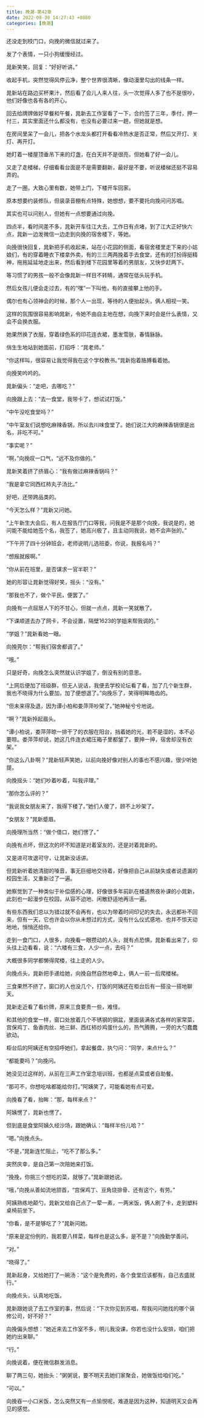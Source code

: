 ```yaml
---
title: 晚潮-第42章
date: 2022-08-30 14:27:43 +0800
categories: [晚潮]
---
```


还没走到校门口，向挽的微信就过来了。

发了个表情，一只小狗缓慢经过。

晁新笑笑，回复：“好好听讲。”

收起手机，突然觉得风停云净，整个世界很清晰，像动漫里勾出的线条一样。

晁新站在路边买杯果汁，然后看了会儿人来人往，头一次觉得人多了也不是很吵，他们好像也各有各的开心。

回去给牌牌做好早餐和午餐，晁新去工作室看了一下，合约签了三年，季付，押一付三，其实里面还什么都没有，也没有必要过来一趟，但她就是想。

在房间里呆了一会儿，把各个水龙头都打开看看冷热水是否正常，然后又开灯、关灯、再开灯。

她盯着一楼屋顶垂吊下来的灯盏，在白天并不是很亮，但她看了好一会儿。

又走了走楼梯，仔细看看台面是不是需要翻新，最好是不要，听说楼梯还挺不容易弄的。

走了一圈，大致心里有数，她带上门，下楼开车回家。

原本想要约装修队，但装录音棚有点特殊，她想想，要不要托向挽问问苏唱。

其实也可以问别人，但她有一点想要通过向挽。

四点半，看时间差不多，晁新开车往江大去，工作日有点堵，到了江大正好快六点，晁新一边发微信一边走到向挽的宿舍楼下，等她。

向挽很快回复，晁新把手机收起来，站在小花园的侧面，看宿舍楼里走下来的小姑娘们，有的穿着睡衣下楼拿外卖，有的三三两两挽着手去食堂，还有的打扮得挺精神，拖拖延延地走出来，然后看到楼下花园里等着的男朋友，又快步赶两下。

等习惯了的男孩一般不会像晁新一样目不转睛，通常在低头玩手机。

然后女孩儿便会走过去，有的“嘿”一下叫他，有的直接攀上他的手。

偶尔也有心领神会的时候，那个人一出现，等待的人便抬起头，俩人相视一笑。

这样的氛围很容易影响晁新，令她不由自主地在想，向挽下来时会是什么表情，又会不会换衣服。

她果然换了衣服，穿着绿色系的印花连衣裙，墨发雪肤，春情脉脉。

俏生生地站到她面前，打招呼：“晁老师。”

“你这样叫，很容易让我觉得我在这个学校教书。”晁新抱着胳膊看着她。

向挽笑吟吟的。

晁新偏头：“走吧，去哪吃？”

向挽跟上去：“去一食堂，我带卡了，想试试打饭。”

“中午没吃食堂吗？”

“中午室友们说想吃麻辣香锅，所以去川味食堂了。她们说江大的麻辣香锅很是出名，非吃不可。”

“事实呢？”

“啊，”向挽叹一口气，“远不及你做的。”

晁新笑着挤了挤眉心：“我有做过麻辣香锅吗？”

“我是拿它同西红柿丸子汤比。”

好吧，还带跨品类的。

“今天怎么样？”晁新又问她。

“上午新生大会后，有人在报告厅门口等我，问我是不是那个向挽，我说是的，她问能不能给她签个名，我签了，她高兴极了，且主动同我说，她不会声张的。”

“下午开了四十分钟班会，老师说明儿选班委，你说，我报名吗？”

“想报就报啊。”

“你从前在班里，是否谋求一官半职？”

她的形容让晁新觉得好笑，摇头：“没有。”

“那我也不了，做个平民，便罢了。”

向挽有一点屈居人下的不甘心，但就一点点，晁新一笑就散了。

“下课顺道去办了网卡，不会设置，隔壁1623的学姐来帮我调的。”

“学姐？”晁新看她一眼。

向挽莞尔：“帮我们宿舍都调了。”

“哦。”

只是好奇，向挽怎么突然就认识学姐了，倒没有别的意思。

“上网后便加了班级群，但无人说话，我便去学校论坛看了看，加了几个新生群，我也不晓得为什么要加，加了便想退了。”向挽乐了，笑得明眸皓齿的。

“但未来得及退，因为谭小柏和娄萍萍吵架了。”她神秘兮兮地说。

“啊？”晁新拎起眉头。

“谭小柏说，娄萍萍晾一排干了的衣服在阳台，挡着她的光，若不是湿的，本不必要晾。娄萍萍却说，她这几件连衣裙压箱子里都皱了，要抻一抻，宿舍却没有衣架。”

“你这么八卦啊？”晁新轻声笑她，以前向挽好像对别人的事也不感兴趣，很少听她提。

向挽摇头：“她们吵着吵着，叫我评理。”

“那你怎么评的？”

“我说我女朋友来了，我得下楼了。”她们人傻了，顾不上吵架了。

“女朋友？”晁新蹙眉。

向挽理所当然：“做个借口，她们愣了。”

向挽有点坏，但这次的坏不知道是对着室友的，还是对着晁新的。

又是进可攻退可守，让晁新没话讲。

但晁新听着她清甜的嗓音，事无巨细地交待着，好像把自己从前缺失或者说遗漏的校园生活，又重新过了一遍。

她察觉到了一种类似于补偿感的心理，好像很多年前趴在楼道熬夜补课的小晁新，此刻也一起漫步在校园，从容不迫地、闲散舒适地再活一遍。

有些东西我们总以为错过就不会再有，也以为带着时间印记的失去，永远都补不回来，但有一天，它也许会以你从未想过的方式，没有什么仪式感地、也并不惊天动地地，悄悄还给你。

走到一食门口，人很多，向挽看一眼攒动的人头，就有点恐惧，晁新看出来了，仰头往上边看看，说：“六楼有三食，人少一点，去吗？”

大概很多同学都懒得爬楼，往上走的人少。

向挽点头，晁新把手递给她，向挽自然自然地牵上，俩人一前一后爬楼梯。

三食果然不挤了，窗口的人也没几个，打饭的阿姨还在柜台后有一搭没一搭地聊天。

晁新走近看了看价牌，原来三食要贵一些，难怪。

和其他的食堂一样，窗口处放着几个不锈钢的钢盆，里面装满各式各样的家常菜，宫保鸡丁、鱼香肉丝、地三鲜、西红柿炒鸡蛋什么的，热气腾腾，一旁的大勺蠢蠢欲动。

柜台后的阿姨还有空招呼她们，拿起餐盘，执勺问：“同学，来点什么？”

“都能要吗？”向挽问。

她没见过这样的，从前在三声工作室念培训班，也都是点菜或者自助餐。

“那可不，你想吃啥都能给你打。”阿姨笑了，可能看她有点可爱。

向挽看了看，抬眸：“那，每样来点？”

阿姨愣了，晁新也愣了。

但到底是食堂阿姨久经沙场，跟她确认：“每样半份儿哈？”

“嗯。”向挽点头。

“不是，”晁新连忙阻止，“吃不了那么多。”

突然庆幸，是自己第一次陪她来打饭。

“挽挽，你挑三个想吃的菜，就够了。”晁新跟她说。

“哦，”向挽从善如流地颔首，“宫保鸡丁、豆角烧排骨、还有这个，有劳。”

阿姨熟练地颠勺，晁新又给自己点了一荤一素，一两米饭，俩人刷了卡，走到塑料桌椅前坐下。

“你看，是不是够吃了？”晁新问她。

“原来是定份例的，我若要八样菜，每样也是这么多，是不是？”向挽勤学善问。

“对。”

“晓得了。”

晁新起身，又给她打了一碗汤：“这个是免费的，各个食堂应该都有，自己去盛就行。”

向挽点头，认真地吃饭。

晁新跟她说了去工作室的事，然后说：“下次你见到苏唱，帮我问问她找的哪个装修公司，好不好？”

向挽偏头想想：“她近来去工作室不多，明儿我没课，你若也没什么安排，咱们把她约出来聊。”

“行。”

向挽说着，便在微信群发消息。

聊了两三句，她抬头：“粥粥说，要不明天去她们家聚会，她做饭给咱们吃。”

“可以。”

向挽吞一小口米饭，怎么突然又有一点愉悦呢，难道是因为这种，知道明天又会再见的感觉。

